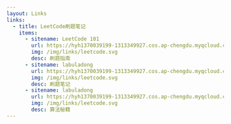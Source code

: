 ```yaml
---
layout: Links
links:
  - title: LeetCode刷题笔记
    items:
      - sitename: LeetCode 101 
        url: https://hyh1370039199-1313349927.cos.ap-chengdu.myqcloud.com/docs/LeetCode%20101%20-%20A%20LeetCode%20Grinding%20Guide%20%28C%2B%2B%20Version%29.pdf
        img: /img/links/leetcode.svg
        desc: 刷题指南
      - sitename: labuladong
        url: https://hyh1370039199-1313349927.cos.ap-chengdu.myqcloud.com/docs/labuladong%E7%9A%84%E5%88%B7%E9%A2%98%E7%AC%94%E8%AE%B0V3.3.pdf
        img: /img/links/leetcode.svg
        desc: 刷题笔记
      - sitename: labuladong
        url: https://hyh1370039199-1313349927.cos.ap-chengdu.myqcloud.com/docs/labuladong%E7%9A%84%E7%AE%97%E6%B3%95%E7%A7%98%E7%B1%8DV3.3.pdf
        img: /img/links/leetcode.svg
        desc: 算法秘籍
---
```

